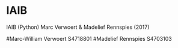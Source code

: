 # IAIB
IAIB (Python) Marc Verwoert &amp; Madelief Rennspies (2017) 



#Marc-William Verwoert S4718801
#Madelief Rennspies S4703103
